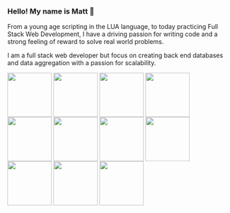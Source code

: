 ### Hello! My name is Matt 👋

From a young age scripting in the LUA language, to today practicing Full Stack Web Development, I have a driving passion for writing code and a strong feeling of reward to solve real world problems.

I am a full stack web developer but focus on creating back end databases and data aggregation with a passion for scalability. 



<a href="URL_REDIRECT" target="blank"><img align="center" src="https://cdn-icons-png.flaticon.com/512/5968/5968350.png" height="100" /></a>
<a href="URL_REDIRECT" target="blank"><img align="center" src="https://img.icons8.com/color/256/javascript.png" height="100" /></a>
<a href="URL_REDIRECT" target="blank"><img align="center" src="https://upload.wikimedia.org/wikipedia/commons/d/d3/React_Native.png" height="100" /></a>
<a href="URL_REDIRECT" target="blank"><img align="center" src="https://upload.wikimedia.org/wikipedia/commons/thumb/3/3c/Flask_logo.svg/640px-Flask_logo.svg.png" height="100" /></a>
<a href="URL_REDIRECT" target="blank"><img align="center" src="https://upload.wikimedia.org/wikipedia/commons/thumb/d/d9/Node.js_logo.svg/640px-Node.js_logo.svg.png" height="100" /></a>
<a href="URL_REDIRECT" target="blank"><img align="center" src="https://img.icons8.com/dusk/256/postman-api.png" height="100" /></a>
<a href="URL_REDIRECT" target="blank"><img align="center" src="https://img.icons8.com/color/256/postgreesql.png" height="100" /></a>
<a href="URL_REDIRECT" target="blank"><img align="center" src="https://img.icons8.com/color/256/heroku.png" height="100" /></a>
<a href="URL_REDIRECT" target="blank"><img align="center" src="https://img.icons8.com/color/256/amazon-web-services.png" height="100" /></a>
<a href="URL_REDIRECT" target="blank"><img align="center" src="https://img.icons8.com/color/256/html-filetype.png" height="100" /></a>
<a href="URL_REDIRECT" target="blank"><img align="center" src="https://img.icons8.com/fluency/256/css3.png" height="100" /></a>

